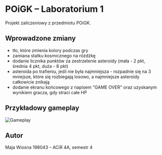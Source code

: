 # POiGK – Laboratorium 1

Projekt zaliczeniowy z przedmiotu POiGK.

## Wprowadzone zmiany

- tło, które zmienia kolory podczas gry
- zamiana statku kosmicznego na różdżkę
- dodanie licznika punktów za zestrzelenie asteroidy (mała - 2 pkt, średnia 4 pkt, duża - 8 pkt)
- asteroida po trafieniu, jeśli nie była najmniejsza - rozpadnie się na 3 mniejsze, które się rozbiegają losowo, a najmniejsze asteroidy całkowicie znikają
- dodanie ekranu końcowego  z napisem "GAME OVER" oraz uzyskanym wynikiem gracza, gdy straci całe HP

## Przykładowy gameplay

![Gameplay](gra.gif)

## Autor

Maja Wiosna 198043 – ACiR 4A, semestr 4
